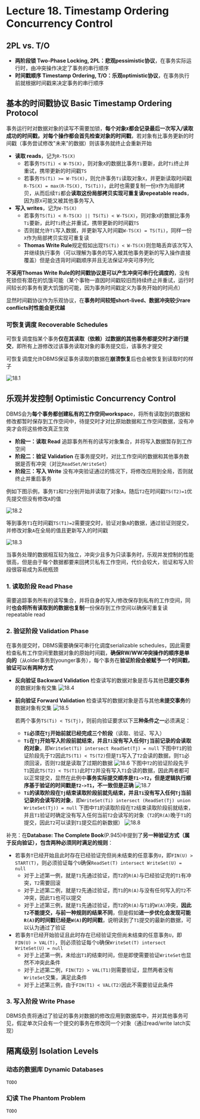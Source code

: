 # Lecture 18. Timestamp Ordering Concurrency Control

## 2PL vs. T/O

- **两阶段锁 Two-Phase Locking, 2PL：悲观pessimistic协议**，在事务实际运行时，由冲突操作决定了事务的串行顺序
- **时间戳顺序 Timestamp Ordering, T/O：乐观optimistic协议**，在事务执行前就根据时间戳来决定事务的串行顺序

## 基本的时间戳协议 Basic Timestamp Ordering Protocol

事务运行时对数据对象的读写不需要加锁，**每个对象`X`都会记录最后一次写入/读取成功的时间戳，对每个操作都会首先检查对象的时间戳**，若对象有比事务更新的时间戳（事务尝试修改"未来"的数据）则该事务就终止会重新开始

- **读取 reads**，记为`R-TS(X)`
  - 若事务`TS(Ti) < W-TS(X)`，则对象`X`的数据比事务`Ti`要新，此时`Ti`终止并重试，携带更新的时间戳`TS`
  - 若事务`TS(Ti) >= W-TS(X)`，则允许事务`Ti`读取对象`X`，并更新读取时间戳`R-TS(X) = max(R-TS(X), TS(Ti))`，此时也需要复制一份`X`作为局部拷贝，从而后续`Ti`都会**读取这份局部拷贝实现可重复读repeatable reads**，因为原`X`可能又被其他事务写入
- **写入 writes**，记为`W-TS(X)`
  - 若事务`TS(Ti) < R-TS(X) || TS(Ti) < W-TS(X)`，则对象`X`的数据比事务`Ti`要新，此时`Ti`终止并重试，携带更新的时间戳`TS`
  - 否则就允许`Ti`写入数据，并更新写入时间戳`W-TS(X) = TS(Ti)`，同样一份`X`作为局部拷贝实现可重复读
  - **Thomas Write Rule**规定假如出现`TS(Ti) < W-TS(X)`则忽略丢弃该次写入并继续执行事务（可以理解为事务的写入被其他事务更新的写入操作直接覆盖）但是会违背时间戳顺序并且无法保证冲突可序列化

**不采用Thomas Write Rule的时间戳协议是可以产生冲突可串行化调度的**，没有死锁但有潜在的饥饿可能（某个事物一直因时间戳较旧而持续终止并重试，运行时间较长的事务有更大饥饿的可能，因为事务时间戳定义为事务开始的时间点）

显然时间戳协议作为乐观协议，在**事务时间较短short-lived、数据冲突较少rare conflicts时性能会更优越**

### 可恢复调度 Recoverable Schedules

可恢复调度指某个事务**仅在其读取（依赖）过数据的其他事务都提交时才进行提交**，即所有上游修改过该事务读取对象的事务提交后，该事务才提交

可恢复调度允许DBMS保证事务读取的数据在**崩溃恢复**后也会被恢复到读取时的样子

![18.1](images/18.1.png)

## 乐观并发控制 Optimistic Concurrency Control

DBMS会为**每个事务都创建私有的工作空间workspac**e，将所有读取到的数据和修改都暂时保存到工作空间中，待提交时才对比原始数据和工作空间数据，没有冲突才会将这些修改真正生效

- **阶段一：读取 Read**
  追踪事务所有的读写对象集合，并将写入数据暂存到工作空间
- **阶段二：验证 Validation**
  在事务提交时，对比工作空间的数据和其他事务数据是否有冲突（对比`ReadSet/WriteSet`）
- **阶段三：写入 Write**
  没有冲突验证通过的情况下，将修改应用到全局，否则就终止并重启事务

例如下图示例，事务`T1`和`T2`分别开始并读取了对象`A`，随后`T2`在时间戳`TS(T2)=1`优先提交但没有修改`A`的值

![18.2](images/18.2.png)

等到事务`T1`在时间戳`TS(T1)=2`需要提交时，验证对象`A`的数据，通过验证则提交，并修改对象`A`在全局的值且更新写入的时间戳

![18.3](images/18.3.png)

当事务处理的数据相互较为独立，冲突少且多为只读事务时，乐观并发控制的性能很高，但是由于每个数据都要来回拷贝私有工作空间，代价会较大，验证和写入阶段很容易成为系统瓶颈

### 1. 读取阶段 Read Phase

需要追踪事务所有的读写集合，并将自身的写入/修改保存到私有的工作空间，同时**也会将所有读取到的数据也复制**一份保存到工作空间以确保可重复读repeatable read

### 2. 验证阶段 Validation Phase

在事务提交时，DBMS需要确保可串行化调度serializable schedules，因此需要检查私有工作空间里数据对象的原始时间戳，**确保RW/WW冲突操作的顺序是单向的**（从older事务到younger事务），每个事务在**验证阶段会被赋予一个时间戳，验证可以有两种方式**

- **反向验证 Backward Validation**
  检查读写的数据对象是否与其他**已提交事务**的数据对象有交集
  ![18.4](images/18.4.png)
- **前向验证 Forward Validation**
  检查读写的数据对象是否与其他**未提交事务**的数据对象有交集
  ![18.5](images/18.5.png)
  
  若两个事务`TS(Ti) < TS(Tj)`，则前向验证要求以下**三种条件之一**必须满足：
  - **`Ti`必须在`Tj`开始前就已经完成三个阶段**（读取、验证、写入）
  - **`Ti`在`Tj`开始写入阶段前就结束，并且`Ti`没有写入任何`Tj`当前记录的会读取的对象**，即`WriteSet(Ti) intersect ReadSet(Tj) = null`
    下图中`T1`的验证阶段先于`T2`因此`TS(T1) < TS(T2)`但是`T1`写入了`T2`会读的数据，则`T1`必须回滚，否则`T2`就是读取了过期的数据
    ![18.6](images/18.6.png)
    下图中`T2`的验证阶段先于`T1`因此`TS(T2) < TS(T1)`此时`T2`并没有写入`T1`会读的数据，因此两者都可以正常提交，显然在此例中**事务实际提交顺序是`T1->T2`，但是逻辑执行顺序基于验证的时间戳是`T2->T1`，不一致但是正确**
    ![18.7](images/18.7.png)
  - **`Ti`的读取阶段在`Tj`结束读取阶段前就先结束，并且`Ti`没有写入任何`Tj`当前记录的会读写的对象**，即`WriteSet(Ti) intersect (ReadSet(Tj) union WriteSet(Tj)) = null`
    下图中`T1`的读取阶段在`T2`结束读取阶段前就结束，并且`T1`验证时确定没有写入任何当前`T2`会读写的对象（`T2`的`R(A)`晚于`T1`的提交，因此`T2`可以读到`T1`提交后的新数据）
    ![18.8](images/18.8.png)

补充：在**Database: The Complete Book**(P.945)中提到了**另一种验证方式（属于反向验证），包含两种必须同时满足的规则**：

- 若事务`T`已经开始且此时存在已经验证完但尚未结束的任意事务`U`，即`FIN(U) > START(T)`，则必须验证每个`U`确保`ReadSet(T) intersect WriteSet(U) = null`
  - 对于上述第一例，就是`T1`先通过验证，而`T2`的`R(A)`与已经验证完的`T1`有冲突，`T2`需要回滚
  - 对于上述第二例，就是`T2`先通过验证，而`T1`的`R(A)`与没有任何写入的`T2`不冲突，因此`T1`也可以提交
  - 对于上述第三例，就是`T1`先通过验证，而`T2`的`R(A)`与`T1`的`W(A)`冲突，**因此`T2`不能提交，与前一种规则的结果不同**，但是假如**进一步优化会发现可能`R(A)`的时间戳已经是`W(A)`的时间戳**，说明读到了`T1`提交的最新的数据，可以认为通过了验证
- 若事务`T`已经开始验证且此时存在已经验证完但尚未结束的任意事务`U`，即`FIN(U) > VAL(T)`，则必须验证每个`U`确保`WriteSet(T) intersect WriteSet(U) = null`
  - 对于上述第一例，未给出`T1`的结束时间，但是即使需要验证`WriteSet`也显然不冲突此条件
  - 对于上述第二例，`FIN(T2) > VAL(T1)`则需要验证，显然两者没有`WriteSet`交集，满足此条件
  - 对于上述第三例，由于`FIN(T1) < VAL(T2)`因此不需要验证此条件

### 3. 写入阶段 Write Phase

DBMS负责将通过了验证的事务对数据的修改应用到数据库中，并对其他事务可见，假定单次只会有一个提交的事务在修改同一个对象（通过read/write latch实现）

## 隔离级别 Isolation Levels

### 动态的数据库 Dynamic Databases

`TODO`

### 幻读 The Phantom Problem

`TODO`
